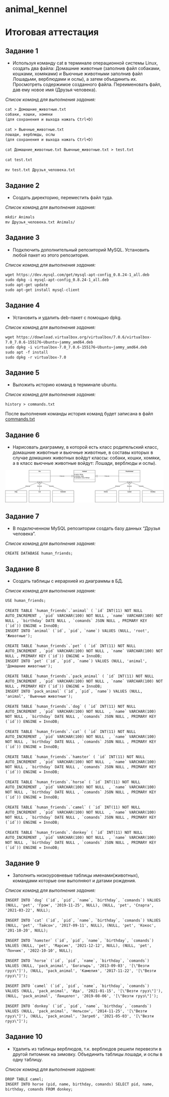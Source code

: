 # animal_kennel

# __Итоговая аттестация__

## Задание 1
- Используя команду cat в терминале операционной системы Linux, создать
два файла: Домашние животные (заполнив файл собаками, кошками,
хомяками) и Вьючные животными заполнив файл Лошадьми, верблюдами и
ослы), а затем объединить их. Просмотреть содержимое созданного файла.
Переименовать файл, дав ему новое имя (Друзья человека).

_Список команд для выполнения задания:_
```
cat > Домашние_животные.txt
собаки, кошки, хомяки
(для сохранения и выхода нажать Ctrl+D)

cat > Вьючные_животные.txt
лошади, верблюды, ослы
(для сохранения и выхода нажать Ctrl+D)

cat Домашние_животные.txt Вьючные_животные.txt > test.txt

cat test.txt

mv test.txt Друзья_человека.txt
```
## Задание 2
- Создать директорию, переместить файл туда.

_Список команд для выполнения задания:_
```
mkdir Animals
mv Друзья_человека.txt Animals/
```
## Задание 3
-  Подключить дополнительный репозиторий MySQL. Установить любой пакет
из этого репозитория.

_Список команд для выполнения задания:_
```
wget https://dev.mysql.com/get/mysql-apt-config_0.8.24-1_all.deb
sudo dpkg -i mysql-apt-config_0.8.24-1_all.deb
sudo apt-get update
sudo apt-get install mysql-client
```
## Задание 4
- Установить и удалить deb-пакет с помощью dpkg.

_Список команд для выполнения задания:_
```
wget https://download.virtualbox.org/virtualbox/7.0.6/virtualbox-7.0_7.0.6-155176~Ubuntu~jammy_amd64.deb
sudo dpkg -i virtualbox-7.0_7.0.6-155176~Ubuntu~jammy_amd64.deb
sudo apt -f install
sudo dpkg -r virtualbox-7.0
```
## Задание 5
- Выложить историю команд в терминале ubuntu.

_Список команд для выполнения задания:_
```
history > commands.txt
```
После выполнения команды история команд будет записана в файл [commands.txt](/part1_linux/commands.txt)

## Задание 6
- Нарисовать диаграмму, в которой есть класс родительский класс, домашние
животные и вьючные животные, в составы которых в случае домашних
животных войдут классы: собаки, кошки, хомяки, а в класс вьючные животные
войдут: Лошади, верблюды и ослы).

![UML диаграмма](part2_UML/UMLDiagram.png)

## Задание 7
- В подключенном MySQL репозитории создать базу данных “Друзья
человека”.

_Список команд для выполнения задания:_
```
CREATE DATABASE human_friends;
```

## Задание 8
- Создать таблицы с иерархией из диаграммы в БД.

_Список команд для выполнения задания:_
```
USE human_friends;

CREATE TABLE `human_friends`.`animal` ( `id` INT(11) NOT NULL AUTO_INCREMENT , `pid` VARCHAR(100) NOT NULL , `name` VARCHAR(100) NOT NULL , `birthday` DATE NULL , `comands` JSON NULL , PRIMARY KEY (`id`)) ENGINE = InnoDB;
INSERT INTO `animal` (`id`, `pid`, `name`) VALUES (NULL, 'root', 'Животные');

CREATE TABLE `human_friends`.`pet` ( `id` INT(11) NOT NULL AUTO_INCREMENT , `pid` VARCHAR(100) NOT NULL , `name` VARCHAR(100) NOT NULL , PRIMARY KEY (`id`)) ENGINE = InnoDB;
INSERT INTO `pet` (`id`, `pid`, `name`) VALUES (NULL, 'animal', 'Домашние животные');

CREATE TABLE `human_friends`.`pack_animal` ( `id` INT(11) NOT NULL AUTO_INCREMENT , `pid` VARCHAR(100) NOT NULL , `name` VARCHAR(100) NOT NULL , PRIMARY KEY (`id`)) ENGINE = InnoDB;
INSERT INTO `pack_animal` (`id`, `pid`, `name`) VALUES (NULL, 'animal', 'Вьючные животные');

CREATE TABLE `human_friends`.`dog` ( `id` INT(11) NOT NULL AUTO_INCREMENT , `pid` VARCHAR(100) NOT NULL  , `name` VARCHAR(100) NOT NULL , `birthday` DATE NULL , `comands` JSON NULL , PRIMARY KEY (`id`)) ENGINE = InnoDB;

CREATE TABLE `human_friends`.`cat` ( `id` INT(11) NOT NULL AUTO_INCREMENT , `pid` VARCHAR(100) NOT NULL  , `name` VARCHAR(100) NOT NULL , `birthday` DATE NULL , `comands` JSON NULL , PRIMARY KEY (`id`)) ENGINE = InnoDB;

CREATE TABLE `human_friends`.`hamster` ( `id` INT(11) NOT NULL AUTO_INCREMENT , `pid` VARCHAR(100) NOT NULL  , `name` VARCHAR(100) NOT NULL , `birthday` DATE NULL , `comands` JSON NULL , PRIMARY KEY (`id`)) ENGINE = InnoDB;

CREATE TABLE `human_friends`.`horse` ( `id` INT(11) NOT NULL AUTO_INCREMENT , `pid` VARCHAR(100) NOT NULL  , `name` VARCHAR(100) NOT NULL , `birthday` DATE NULL , `comands` JSON NULL , PRIMARY KEY (`id`)) ENGINE = InnoDB;

CREATE TABLE `human_friends`.`camel` ( `id` INT(11) NOT NULL AUTO_INCREMENT , `pid` VARCHAR(100) NOT NULL  , `name` VARCHAR(100) NOT NULL , `birthday` DATE NULL , `comands` JSON NULL , PRIMARY KEY (`id`)) ENGINE = InnoDB;

CREATE TABLE `human_friends`.`donkey` ( `id` INT(11) NOT NULL AUTO_INCREMENT , `pid` VARCHAR(100) NOT NULL  , `name` VARCHAR(100) NOT NULL , `birthday` DATE NULL , `comands` JSON NULL , PRIMARY KEY (`id`)) ENGINE = InnoDB;
```

## Задание 9
- Заполнить низкоуровневые таблицы именами(животных), командами
которые они выполняют и датами рождения.

_Список команд для выполнения задания:_
```
INSERT INTO `dog` (`id`, `pid`, `name`, `birthday`, `comands`) VALUES (NULL, 'pet', 'Гром', '2019-11-25', NULL), (NULL, 'pet', 'Спарта', '2021-03-22', NULL);

INSERT INTO `cat` (`id`, `pid`, `name`, `birthday`, `comands`) VALUES (NULL, 'pet', 'Тайсон', '2017-09-11', NULL), (NULL, 'pet', 'Кокос', '201-10-20', NULL);

INSERT INTO `hamster` (`id`, `pid`, `name`, `birthday`, `comands`) VALUES (NULL, 'pet', 'Марсик', '2021-12-12', NULL), (NULL, 'pet', 'Пончик', '2022-10-10', NULL);

INSERT INTO `horse` (`id`, `pid`, `name`, `birthday`, `comands`) VALUES (NULL, 'pack_animal', 'Богатырь', '2013-09-03', '[\"Везти груз\"]'), (NULL, 'pack_animal', 'Камелия', '2017-11-22', '[\"Везти груз\"]');

INSERT INTO `camel` (`id`, `pid`, `name`, `birthday`, `comands`) VALUES (NULL, 'pack_animal', 'Ида', '2021-01-15', '[\"Везти груз\"]'), (NULL, 'pack_animal', 'Ланцелот', '2019-08-06', '[\"Везти груз\"]');

INSERT INTO `donkey` (`id`, `pid`, `name`, `birthday`, `comands`) VALUES (NULL, 'pack_animal', 'Нельсон', '2014-11-25', '[\"Везти груз\"]'), (NULL, 'pack_animal', 'Загреб', '2021-05-03', '[\"Везти груз\"]');
```

## Задание 10
- Удалить из таблицы верблюдов, т.к. верблюдов решили перевезти в другой
питомник на зимовку. Объединить таблицы лошади, и ослы в одну таблицу.

_Список команд для выполнения задания:_
```
DROP TABLE camel;
INSERT INTO horse (pid, name, birthday, comands) SELECT pid, name, birthday, comands FROM donkey;
```
